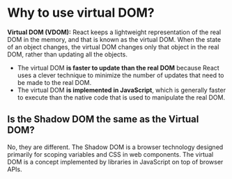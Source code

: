 # Why to use virtual DOM?

**Virtual DOM (VDOM):** React keeps a lightweight representation of the real DOM in the memory, and that is known as the virtual DOM. When the state of an object changes, the virtual DOM changes only that object in the real DOM, rather than updating all the objects.

- The virtual DOM **is faster to update than the real DOM** because React uses a clever technique to minimize the number of updates that need to be made to the real DOM.
- The virtual DOM **is implemented in JavaScript**, which is generally faster to execute than the native code that is used to manipulate the real DOM.

## Is the Shadow DOM the same as the Virtual DOM?

No, they are different. The Shadow DOM is a browser technology designed primarily for scoping variables and CSS in web components. The virtual DOM is a concept implemented by libraries in JavaScript on top of browser APIs.
